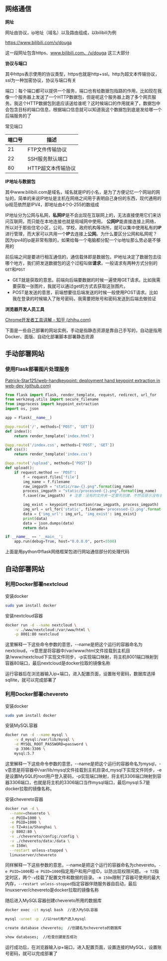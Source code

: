 ## 网络通信

**网址**

网址由协议，ip地址（域名）以及路由组成，以bilibili为例

https://www.bilibili.com/v/douga

这一段网址包含https、www.bilibili.com、/v/douga 这三大部分

**协议与端口**

其中https表示使用的协议类型，https也就是http+ssl。http为超文本传输协议，ssl为一种加密协议，协议与端口有关

端口：每个端口都可以提供一个服务，端口也有给数据包指路的作用，比如现在我像一个服务器上发送了一个HTTP数据包，但是呢这个服务器上跑了多个网页服务。我这个HTTP数据包到底应该送给谁呢？这时候端口的作用就来了，数据包中会包含目标的端口信息，根据端口信息就可以知道我这个数据包到底是发给哪一个后端服务的了

常见端口

| 端口号 | 描述               |
| ------ | ------------------ |
| 21     | FTP文件传输协议    |
| 22     | SSH服务默认端口    |
| 80     | HTTP超文本传输协议 |

**IP地址与数据包**

其中www.bilibili.com是域名，域名就是IP的小名，是为了方便记忆一个网站的网址的，简单的来说IP地址是主机在网络之间用于表明自己身份的东西，现代通用的ip规范依然是IPV4，即地址由4个0-255的数组成

IP地址分为公网与私网，**私网IP**是不会出现在互联网上的，无法直接使用它们来访问互联网，而只能在本地连接也就是局域网中使用。 **公网IP**能直接连接上网络，所以对于那些住宅小区，公司，学校，政府机构等场所，就可以集中使用私有的**IP**进行管理，而大家可以共用一个**IP**去连接上**公网**。为什么要区分公网和私网呢？ 因为ipv4的ip是非常有限的，如果给每一个电脑都分配一个ip地址那么势必是不够用的

前后端之间是要进行相互通信的，通信载体即是数据包，IP地址决定了数据包去往哪个地方，我们把发送数据包的这个过程叫做**请求**，一般请求有两种方式分别的`GET`和`POST`

- GET就是获取的意思。前端向后端要数据的时候一遍使用GET请求。比如我需要获取一张图片，我就可以通过get的方式去获取这张图片。
- POST是发送的意思，前端想要往后端发送的时候一般使用POST请求。比如我在登录的时候输入了账号密码，我需要把账号和密码发送到后端去做验证

**浏览器开发人员工具**

[Chrome开发者工具详解 - 知乎 (zhihu.com)](https://zhuanlan.zhihu.com/p/47697445)

下面是一些自己部署的网站实例，手动是指静态资源是靠自己手写的，自动是指用Docker、面版、自动化部署脚本部署静态资源

## 手动部署网站

### 使用Flask部署图片处理服务

[Patrick-Star125/web-handkeypoint: deployment hand keypoint extraction in web-dev (github.com)](https://github.com/Patrick-Star125/web-handkeypoint)

~~~python
from flask import Flask, render_template, request, redirect, url_for
from werkzeug.utils import secure_filename
from imgprocess import keypoint_extraction
import os, json

app = Flask(__name__)

@app.route('/', methods=['POST', 'GET'])
def index():
    return render_template('index.html')

@app.route('/index.css', methods=['POST', 'GET'])
def css():
    return render_template('index.css')

@app.route('/upload', methods=['POST'])
def upload():
    if request.method == 'POST':
        f = request.files['file']
        img_name = f.filename
        raw_imgpath = "static/raw-{}.png".format(img_name)
        process_imgpath = "static/processed-{}.png".format(img_name)
        f.save(raw_imgpath)  # 注意：没有的文件夹一定要先创建，不然会提示没有该路径

        img_exist = keypoint_extraction(raw_imgpath, process_imgpath)
        img_url = url_for('static', filename='processed-{}.png'.format(img_name))
        data = {'img_url': img_url, 'img_exist': img_exist}
        print(data)
        data = json.dumps(data)
        return data

if __name__ == '__main__':
    app.run(debug=True, host="0.0.0.0", port=5500)
~~~

上面是用python中flask网络框架包进行网站通信部分的处理代码

## 自动部署网站

### 利用Docker部署nextcloud

安装docker

~~~bash
sudo yum install docker
~~~

安装nextcloud容器

~~~bash
docker run -d --name nextcloud \
    -v ./www/nextcloud:/var/www/html \
    -p 8001:80 nextcloud
~~~

这里解释一下这些命令参数的意思，--name是把这个运行的容器命名为nextcloud，-v意思是将容器中/var/www/html文件挂载到主机目录/www/nextcloud下实现文件同步，-p实现端口映射，将主机8001端口映射到容器80端口，最后nextcloud是docker拉取的镜像名称

运行容器后在浏览器输入ip+端口，进入配置页面，设置账号密码，数据库选择sqllite，就可以完成部署了

### 利用Docker部署chevereto

安装docker

~~~bash
sudo yum install docker
~~~

安装MySQL容器

~~~bash
docker run -d --name mysql \
    -v d_mysql:/var/lib/mysql \
    -e MYSQL_ROOT_PASSWORD=password \ 
    -p 3306:3306 \
    mysql:5.7
~~~

这里解释一下这些命令参数的意思，--name是把这个运行的容器命名为mysql，-v意思是将容器中/var/lib/mysql文件挂载到主机目录d_mysql下实现文件同步，-e是设置MySQL的root用户登入密码，-p实现端口映射，将主机3306端口映射到容器3306端口，也就是将主机的3306端口当作mysql端口，最后mysql:5.7是docker拉取的镜像名称。

安装chevereto容器

~~~bash
docker run -d \
  --name=chevereto \
  -e PUID=1000 \
  -e PGID=1000 \
  -e TZ=Asia/Shanghai \
  -p 8002:80 \
  -v ./chevereto/config:/config \
  -v ./chevereto/data:/data \
  -m 150m\
  --restart unless-stopped \
  linuxserver/chevereto
~~~

同样解释一下这些参数的意思，--name是把这个运行的容器命名为chevereto。`-e PUID=1000`和`-e PGID=1000`指定用户和用户组ID，以防出现权限问题。`-e TZ`指定时区，两个`-v`挂载了配置文件和数据的目录。`-m 150m`限制了容器可使用的最大内存，`--restart unless-stopped`指定容器伴随服务器自启动，最后linuxserver/chevereto是docker拉取的镜像名称

随后进入MySQL容器创建chevereto所用的数据库

~~~bash
docker exec -it mysql bash  //进入MySQL容器

mysql -uroot -p  //以root用户进入mysql

create database chevereto;	//创建名为chevereto的数据库

show databases;  //检查创建是否成功
~~~

运行成功后，在浏览器输入ip+端口，进入配置页面，设置连接的MySQL，设置账号密码，就可以完成部署了



